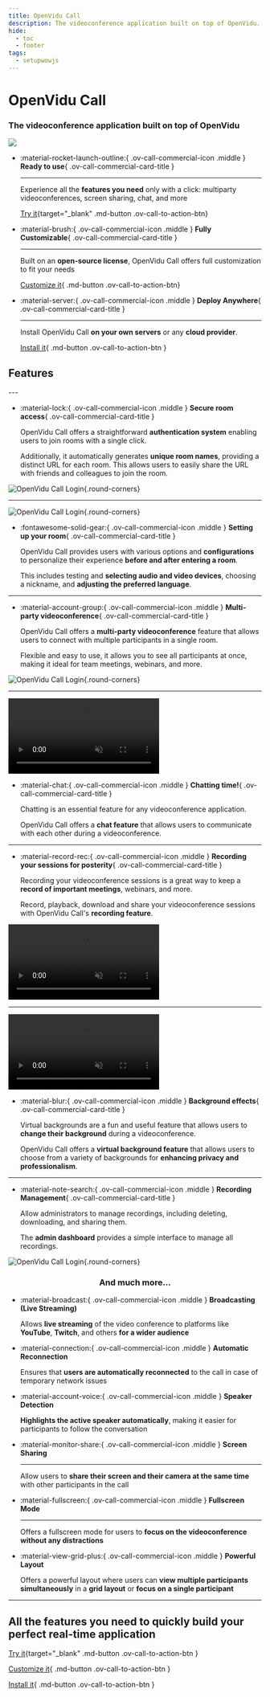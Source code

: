 ```yaml
---
title: OpenVidu Call
description: The videoconference application built on top of OpenVidu. It offers all the features you need to quickly build your perfect real-time application.
hide:
  - toc
  - footer
tags:
  - setupwowjs
---
```



<div class="second-slogan wow animated animatedFadeInUp fadeInUp">
<h1 class="ov-call-commercial-title"> OpenVidu Call </h1>


<h3 class="ov-call-commercial-subtitle">
The videoconference application built on top of OpenVidu
</h3>

<div class="ov-call-commercial-img">
<img src="../../assets/images/openvidu-call/openvidu-call.jpg" class=" round-corners mkdocs-img" loading="lazy">
</div>

</div>

<div class="grid cards ov-call-commercial-main-cards wow animated animatedFadeInUp fadeInUp" markdown>

-   :material-rocket-launch-outline:{ .ov-call-commercial-icon .middle } __Ready to use__{ .ov-call-commercial-card-title }

	---

    Experience all the **features you need** only with a click: multiparty videoconferences, screen sharing, chat, and more


	[Try it](https://demos.openvidu.io/openvidu-call/){target="_blank" .md-button .ov-call-to-action-btn}


-   :material-brush:{ .ov-call-commercial-icon .middle } __Fully Customizable__{ .ov-call-commercial-card-title }


	---
	Built on an **open-source license**, OpenVidu Call offers full customization to fit your needs


	[Customize it](./docs.md){ .md-button .ov-call-to-action-btn}

-   :material-server:{ .ov-call-commercial-icon .middle } __Deploy Anywhere__{ .ov-call-commercial-card-title }

	---

    Install OpenVidu Call **on your own servers** or any **cloud provider**.


	[Install it](../self-hosting/deployment-types.md){ .md-button .ov-call-to-action-btn }


</div>


<h2 class="ov-call-commercial-features-title"> Features </h2>
---
<!-- feature card -->
<div class="grid cards no-border no-shadow ov-call-commercial-feature-cards" markdown>

-	:material-lock:{ .ov-call-commercial-icon .middle } __Secure room access__{ .ov-call-commercial-card-title }

	OpenVidu Call offers a straightforward **authentication system** enabling users to join rooms with a single click.

	Additionally, it automatically generates **unique room names**, providing a distinct URL for each room. This allows users to easily share the URL with friends and colleagues to join the room.

![OpenVidu Call Login](../../assets/images/openvidu-call/ov-call-login.png){.round-corners}

</div>

---

<!-- feature card -->
<div class="grid cards no-border no-shadow ov-call-commercial-feature-cards" markdown>

![OpenVidu Call Login](../../assets/images/openvidu-call/ov-call-prejoin.png){.round-corners}

-	:fontawesome-solid-gear:{ .ov-call-commercial-icon .middle } __Setting up your room__{ .ov-call-commercial-card-title }

	OpenVidu Call provides users with various options and **configurations** to personalize their experience **before and after entering a room**.

	This includes testing and **selecting audio and video devices**, choosing a nickname, and **adjusting the preferred language**.


</div>

---

<!-- feature card -->
<div class="grid cards no-border no-shadow ov-call-commercial-feature-cards" markdown>

-	:material-account-group:{ .ov-call-commercial-icon .middle } __Multi-party videoconference__{ .ov-call-commercial-card-title }

	OpenVidu Call offers a **multi-party videoconference** feature that allows users to connect with multiple participants in a single room.

	Flexible and easy to use, it allows you to see all participants at once, making it ideal for team meetings, webinars, and more.

![OpenVidu Call Login](../../assets/images/openvidu-call/ov-call-multiparty.png){.round-corners}


</div>

---


<!-- feature card -->
<div class="grid cards no-border no-shadow ov-call-commercial-feature-cards" markdown>

<video class="round-corners"  src="../../assets/videos/ov-call-chat.mp4" defer muted playsinline autoplay loop async></video>

-	:material-chat:{ .ov-call-commercial-icon .middle } __Chatting time!__{ .ov-call-commercial-card-title }


	Chatting is an essential feature for any videoconference application.

	OpenVidu Call offers a **chat feature** that allows users to communicate with each other during a videoconference.


</div>


---

<!-- feature card -->
<div class="grid cards no-border no-shadow ov-call-commercial-feature-cards" markdown>

-	:material-record-rec:{ .ov-call-commercial-icon .middle } __Recording your sessions for posterity__{ .ov-call-commercial-card-title }

	Recording your videoconference sessions is a great way to keep a **record of important meetings**, webinars, and more.

	Record, playback, download and share your videoconference sessions with OpenVidu Call's **recording feature**.

<video class="round-corners"  src="../../assets/videos/ov-call-recording.mp4" defer muted playsinline autoplay loop async></video>

</div>


---
<!-- feature card -->
<div class="grid cards no-border no-shadow ov-call-commercial-feature-cards" markdown>

<video class="round-corners"  src="../../assets/videos/ov-call-vb.mp4" defer muted playsinline autoplay loop async></video>

-	:material-blur:{ .ov-call-commercial-icon .middle } __Background effects__{ .ov-call-commercial-card-title }

	Virtual backgrounds are a fun and useful feature that allows users to **change their background** during a videoconference.

	OpenVidu Call offers a **virtual background feature** that allows users to choose from a variety of backgrounds for **enhancing privacy and professionalism**.

</div>

---

<!-- feature card -->
<div class="grid cards no-border no-shadow ov-call-commercial-feature-cards" markdown>

-	:material-note-search:{ .ov-call-commercial-icon .middle } __Recording Management__{ .ov-call-commercial-card-title }

	Allow administrators to manage recordings, including deleting, downloading, and sharing them.

	The **admin dashboard** provides a simple interface to manage all recordings.

![OpenVidu Call Login](../../assets/images/openvidu-call/ov-call-admin-dashboard.png){.round-corners}

</div>

<div class="wow animated animatedFadeInUp fadeInUp">
  <h3 style="text-align: center">
	And much more...
  </h3>
</div>



<div class="grid cards ov-call-commercial-features-cards" markdown>

-   :material-broadcast:{ .ov-call-commercial-icon .middle } __Broadcasting (Live Streaming)__

    Allows **live streaming** of the video conference to platforms like **YouTube**, **Twitch**, and others **for a wider audience**

-   :material-connection:{ .ov-call-commercial-icon .middle } __Automatic Reconnection__

    Ensures that **users are automatically reconnected** to the call in case of temporary network issues


-   :material-account-voice:{ .ov-call-commercial-icon .middle } __Speaker Detection__

    **Highlights the active speaker automatically**, making it easier for participants to follow the conversation


-   :material-monitor-share:{ .ov-call-commercial-icon .middle } __Screen Sharing__

    ---

    Allow users to **share their screen and their camera at the same time** with other participants in the call


-   :material-fullscreen:{ .ov-call-commercial-icon .middle } __Fullscreen Mode__

	---

	Offers a fullscreen mode for users to **focus on the videoconference without any distractions**

-   :material-view-grid-plus:{ .ov-call-commercial-icon  .middle } __Powerful Layout__

    Offers a powerful layout where users can **view multiple participants simultaneously** in a **grid layout** or **focus on a single participant**


</div>

---


<div class="second-slogan wow animated animatedFadeInUp fadeInUp">
  <h2>
	All the features you need to quickly build your perfect real-time application
  </h2>
</div>

<div class="grid ov-call-footer-btn-container" markdown>

[Try it](https://demos.openvidu.io/openvidu-call/){target="_blank" .md-button .ov-call-to-action-btn }

[Customize it](./docs.md){ .md-button .ov-call-to-action-btn }

[Install it](../self-hosting/deployment-types.md){ .md-button .ov-call-to-action-btn }

</div>
